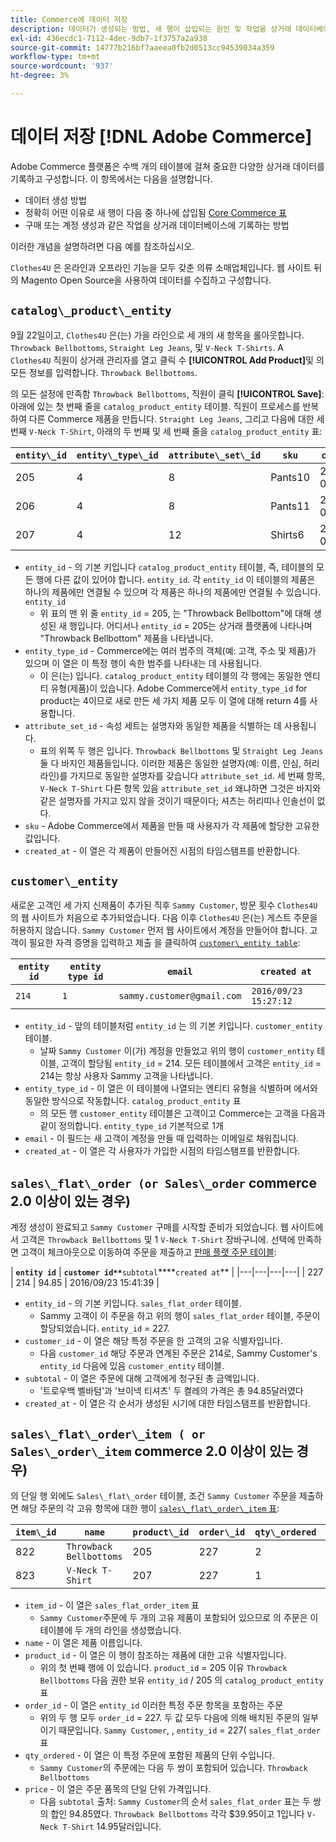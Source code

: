 ```yaml
---
title: Commerce에 데이터 저장
description: 데이터가 생성되는 방법, 새 행이 삽입되는 원인 및 작업을 상거래 데이터베이스에 기록하는 방법을 알아봅니다.
exl-id: 436ecdc1-7112-4dec-9db7-1f3757a2a938
source-git-commit: 14777b216bf7aaeea0fb2d0513cc94539034a359
workflow-type: tm+mt
source-wordcount: '937'
ht-degree: 3%

---
```


# 데이터 저장 [!DNL Adobe Commerce]

Adobe Commerce 플랫폼은 수백 개의 테이블에 걸쳐 중요한 다양한 상거래 데이터를 기록하고 구성합니다. 이 항목에서는 다음을 설명합니다.

* 데이터 생성 방법
* 정확히 어떤 이유로 새 행이 다음 중 하나에 삽입됨 [Core Commerce 표](../data-warehouse-mgr/common-mage-tables.md)
* 구매 또는 계정 생성과 같은 작업을 상거래 데이터베이스에 기록하는 방법

이러한 개념을 설명하려면 다음 예를 참조하십시오.

`Clothes4U` 은 온라인과 오프라인 기능을 모두 갖춘 의류 소매업체입니다. 웹 사이트 뒤의 Magento Open Source을 사용하여 데이터를 수집하고 구성합니다.

## `catalog\_product\_entity`

9월 22일이고, `Clothes4U` 은(는) 가을 라인으로 세 개의 새 항목을 롤아웃합니다. `Throwback Bellbottoms`, `Straight Leg Jeans`, 및 `V-Neck T-Shirts`. A `Clothes4U` 직원이 상거래 관리자를 열고 클릭 수 **[!UICONTROL Add Product]**&#x200B;및 의 모든 정보를 입력합니다. `Throwback Bellbottoms`.

의 모든 설정에 만족함 `Throwback Bellbottoms`, 직원이 클릭 **[!UICONTROL Save]**: 아래에 있는 첫 번째 줄을 `catalog_product_entity` 테이블. 직원이 프로세스를 반복하여 다른 Commerce 제품을 만듭니다. `Straight Leg Jeans`, 그리고 다음에 대한 세 번째 `V-Neck T-Shirt`, 아래의 두 번째 및 세 번째 줄을 `catalog_product_entity` 표:

| **`entity\_id`** | **`entity\_type\_id`** | **`attribute\_set\_id`** | **`sku`** | **`created\_at`** |
|---|---|---|---|---|
| 205 | 4 | 8 | Pants10 | 2016/09/22 09:15:43 |
| 206 | 4 | 8 | Pants11 | 2016/09/22 09:18:17 |
| 207 | 4 | 12 | Shirts6 | 2016/09/22 09:24:02 |

* `entity_id` - 의 기본 키입니다 `catalog_product_entity` 테이블, 즉, 테이블의 모든 행에 다른 값이 있어야 합니다. `entity_id`. 각 `entity_id` 이 테이블의 제품은 하나의 제품에만 연결될 수 있으며 각 제품은 하나의 제품에만 연결될 수 있습니다. `entity_id`
   * 위 표의 맨 위 줄 `entity_id` = 205, 는 &quot;Throwback Bellbottom&quot;에 대해 생성된 새 행입니다. 어디서나 `entity_id` = 205는 상거래 플랫폼에 나타나며 &quot;Throwback Bellbottom&quot; 제품을 나타냅니다.
* `entity_type_id` - Commerce에는 여러 범주의 객체(예: 고객, 주소 및 제품)가 있으며 이 열은 이 특정 행이 속한 범주를 나타내는 데 사용됩니다.
   * 이 은(는) 입니다. `catalog_product_entity` 테이블의 각 행에는 동일한 엔티티 유형(제품)이 있습니다. Adobe Commerce에서 `entity_type_id` for product는 4이므로 새로 만든 세 가지 제품 모두 이 열에 대해 return 4를 사용합니다.
* `attribute_set_id` - 속성 세트는 설명자와 동일한 제품을 식별하는 데 사용됩니다.
   * 표의 위쪽 두 행은 입니다. `Throwback Bellbottoms` 및 `Straight Leg Jeans` 둘 다 바지인 제품들입니다. 이러한 제품은 동일한 설명자(예: 이름, 인심, 허리 라인)를 가지므로 동일한 설명자를 갖습니다 `attribute_set_id`. 세 번째 항목, `V-Neck T-Shirt` 다른 항목 있음 `attribute_set_id` 왜냐하면 그것은 바지와 같은 설명자를 가지고 있지 않을 것이기 때문이다; 셔츠는 허리띠나 인솔선이 없다.
* `sku` - Adobe Commerce에서 제품을 만들 때 사용자가 각 제품에 할당한 고유한 값입니다.
* `created_at` - 이 열은 각 제품이 만들어진 시점의 타임스탬프를 반환합니다.

## `customer\_entity`

새로운 고객인 세 가지 신제품이 추가된 직후 `Sammy Customer`, 방문 횟수 `Clothes4U`의 웹 사이트가 처음으로 추가되었습니다. 다음 이후 `Clothes4U` 은(는) 게스트 주문을 허용하지 않습니다. `Sammy Customer` 먼저 웹 사이트에서 계정을 만들어야 합니다. 고객이 필요한 자격 증명을 입력하고 제출 을 클릭하여 [`customer\_entity table`](../data-warehouse-mgr/cust-ent-table.md):

| **`entity id`** | **`entity type id`** | **`email`** | **`created at`** |
|---|---|---|---|
| `214` | `1` | `sammy.customer@gmail.com` | `2016/09/23 15:27:12` |

* `entity_id` - 앞의 테이블처럼 `entity_id` 는 의 기본 키입니다. `customer_entity` 테이블.
   * 날짜 `Sammy Customer` 이(가) 계정을 만들었고 위의 행이 `customer_entity` 테이블, 고객이 할당됨 `entity_id` = 214. 모든 테이블에서 고객은 `entity_id` = 214는 항상 사용자 Sammy 고객을 나타냅니다.
* `entity_type_id` - 이 열은 이 테이블에 나열되는 엔티티 유형을 식별하며 에서와 동일한 방식으로 작동합니다. `catalog_product_entity` 표
   * 의 모든 행 `customer_entity` 테이블은 고객이고 Commerce는 고객을 다음과 같이 정의합니다. `entity_type_id` 기본적으로 1개
* `email` - 이 필드는 새 고객이 계정을 만들 때 입력하는 이메일로 채워집니다.
* `created_at` - 이 열은 각 사용자가 가입한 시점의 타임스탬프를 반환합니다.

## `sales\_flat\_order (or Sales\_order` commerce 2.0 이상이 있는 경우)

계정 생성이 완료되고 `Sammy Customer` 구매를 시작할 준비가 되었습니다. 웹 사이트에서 고객은 `Throwback Bellbottoms` 및 1 `V-Neck T-Shirt` 장바구니에. 선택에 만족하면 고객이 체크아웃으로 이동하여 주문을 제출하고 [판매 플랫 주문 테이블](../data-warehouse-mgr/sales-flat-order-table.md):

| **`entity id`** | **`customer id**`**`subtotal`****`created at`** |
|---|---|---|---|
| 227 | 214 | 94.85 | 2016/09/23 15:41:39 |

* `entity_id` - 의 기본 키입니다. `sales_flat_order` 테이블.
   * Sammy 고객이 이 주문을 하고 위의 행이 `sales_flat_order` 테이블, 주문이 할당되었습니다. `entity_id` = 227.
* `customer_id` - 이 열은 해당 특정 주문을 한 고객의 고유 식별자입니다.
   * 다음 `customer_id` 해당 주문과 연계된 주문은 214로, Sammy Customer&#39;s `entity_id` 다음에 있음 `customer_entity` 테이블.
* `subtotal` - 이 열은 주문에 대해 고객에게 청구된 총 금액입니다.
   * &#39;트로우백 벨바텀&#39;과 &#39;브이넥 티셔츠&#39; 두 켤레의 가격은 총 94.85달러였다
* `created_at` - 이 열은 각 순서가 생성된 시기에 대한 타임스탬프를 반환합니다.

## `sales\_flat\_order\_item ( or Sales\_order\_item` commerce 2.0 이상이 있는 경우)

의 단일 행 외에도 `Sales\_flat\_order` 테이블, 조건 `Sammy Customer` 주문을 제출하면 해당 주문의 각 고유 항목에 대한 행이 [`sales\_flat\_order\_item` 표](../data-warehouse-mgr/sales-flat-order-item-table.md):

| **`item\_id`** | **`name`** | **`product\_id`** | **`order\_id`** | **`qty\_ordered`** | **`price`** |
|---|---|---|---|---|---|
| 822 | `Throwback Bellbottoms` | 205 | 227 | 2 | 39.95 |
| 823 | `V-Neck T-Shirt` | 207 | 227 | 1 | 14.95 |

* `item_id` - 이 열은 `sales_flat_order_item` 표
   * `Sammy Customer`주문에 두 개의 고유 제품이 포함되어 있으므로 의 주문은 이 테이블에 두 개의 라인을 생성했습니다.
* `name` - 이 열은 제품 이름입니다.
* `product_id` - 이 열은 이 행이 참조하는 제품에 대한 고유 식별자입니다.
   * 위의 첫 번째 행에 이 있습니다. `product_id` = 205 이유 `Throwback Bellbottoms` 다음 권한 보유 `entity_id` / 205 의 `catalog_product_entity` 표
* `order_id` - 이 열은 `entity_id` 이러한 특정 주문 항목을 포함하는 주문
   * 위의 두 행 모두 `order_id` = 227. 두 값 모두 다음에 의해 배치된 주문의 일부이기 때문입니다. `Sammy Customer`, , `entity_id` = 227( `sales_flat_order` 표
* `qty_ordered` - 이 열은 이 특정 주문에 포함된 제품의 단위 수입니다.
   * `Sammy Customer`의 주문에는 다음 두 쌍이 포함되어 있습니다. `Throwback Bellbottoms`
* `price` - 이 열은 주문 품목의 단일 단위 가격입니다.
   * 다음 `subtotal` 출처: `Sammy Customer`의 순서 `sales_flat_order` 표는 두 쌍의 합인 94.85였다. `Throwback Bellbottoms` 각각 $39.95이고 1입니다 `V-Neck T-Shirt` 14.95달러입니다.
